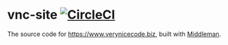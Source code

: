 # vnc-site [![CircleCI][badge]][circleci]

The source code for https://www.verynicecode.biz, built with [Middleman][mm].

[badge]: https://circleci.com/gh/verynicecode/vnc-site.svg?style=svg
[circleci]: https://circleci.com/gh/verynicecode/vnc-site
[mm]: https://middlemanapp.com/
